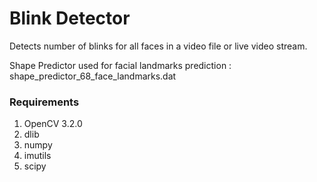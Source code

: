 # Blink Detector

Detects number of blinks for all faces in a video file or live video stream.

Shape Predictor used for facial landmarks prediction : shape_predictor_68_face_landmarks.dat

### Requirements
1. OpenCV 3.2.0
2. dlib
3. numpy
4. imutils
5. scipy
